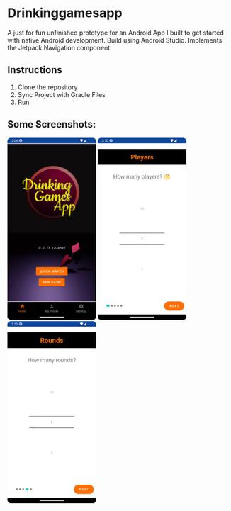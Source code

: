 # Drinkinggamesapp

A just for fun unfinished prototype for an Android App I built to get started with native Android development. Build using Android Studio. Implements the Jetpack Navigation component.

## Instructions
1. Clone the repository
2. Sync Project with Gradle Files
3. Run

## Some Screenshots:

<img src="./screenshots/0.png" width="200px"/>
<img src="./screenshots/1.png" width="200px"/>
<img src="./screenshots/2.png" width="200px"/>